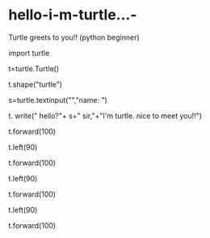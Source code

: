 # hello-i-m-turtle...-
Turtle greets to you!! (python beginner)

import turtle

t=turtle.Turtle()

t.shape("turtle")

s=turtle.textinput("","name: ")

t. write("    hello?"+ s+" sir,"+"I'm turtle. nice to meet you!!")

t.forward(100)

t.left(90)

t.forward(100)

t.left(90)

t.forward(100)

t.left(90)

t.forward(100)
